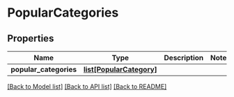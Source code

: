# PopularCategories

## Properties
Name | Type | Description | Notes
------------ | ------------- | ------------- | -------------
**popular_categories** | [**list[PopularCategory]**](PopularCategory.md) |  | 

[[Back to Model list]](../README.md#documentation-for-models) [[Back to API list]](../README.md#documentation-for-api-endpoints) [[Back to README]](../README.md)

